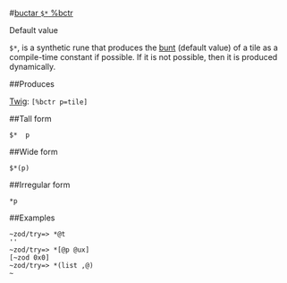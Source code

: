 #[buctar `$*` %bctr](#bctr)

Default value 

`$*`, is a synthetic rune that produces the [bunt]() (default value) of a tile as a compile-time constant if possible. If it is not possible, then it is produced dynamically.

##Produces

[Twig](): `[%bctr p=tile]`

##Tall form

    $*  p

##Wide form

    $*(p)

##Irregular form

    *p

##Examples

    ~zod/try=> *@t
    ''
    ~zod/try=> *[@p @ux]
    [~zod 0x0]
    ~zod/try=> *(list ,@)
    ~
